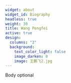 ```yaml
---
widget: about
widget_id: Biography
headless: true
weight: 30
title: Wang Pengfei
active: true
design:
  columns: "2"
  background:
    text_color_light: false
    image_darken: 0
    image: 王鹏飞2.jpg
---
```

Body optional